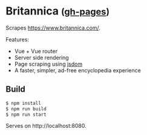 # Britannica <small>([gh-pages](https://slammayjammay.github.io/britannica/))</small>

Scrapes https://www.britannica.com/.

Features:
- Vue + Vue router
- Server side rendering
- Page scraping using [jsdom](https://github.com/jsdom/jsdom)
- A faster, simpler, ad-free encyclopedia experience

## Build

```sh
$ npm install
$ npm run build
$ npm run start
```

Serves on http://localhost:8080.
